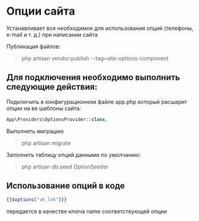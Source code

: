# Опции сайта

Устанавливает все необходимое для использования опций (телефоны, e-mail и т. д.) при написании сайта

Публикация файлов:

>php artisan vendor:publish --tag=site-options-component

## Для подключения необходимо выполнить следующие действия:

Подключить в конфигурационном файле app.php который расшарит опции на ве шаблоны сайта:

```php
App\Providers\OptionsProvider::class,
```

Выполнить миграцию

>php artisan migrate

Заполнить таблицу опций данными по умолчанию:

>php artisan db:seed OptionSeeder

## Использование опций в коде
```php
{{$options["vk_lnk"]}}
```
передается в качестве ключа name соответствующей опции
